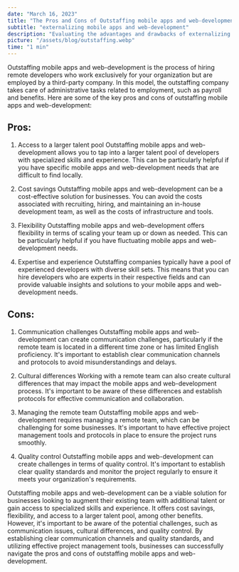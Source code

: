 ```yaml
---
date: "March 16, 2023"
title: "The Pros and Cons of Outstaffing mobile apps and web-development"
subtitle: "externalizing mobile apps and web-development"
description: "Evaluating the advantages and drawbacks of externalizing mobile apps and web-development."
picture: "/assets/blog/outstaffing.webp"
time: "1 min"
---
```

Outstaffing mobile apps and web-development is the process of hiring remote developers who work exclusively for your organization but are employed by a third-party company. In this model, the outstaffing company takes care of administrative tasks related to employment, such as payroll and benefits. Here are some of the key pros and cons of outstaffing mobile apps and web-development:

## Pros:

1. Access to a larger talent pool
Outstaffing mobile apps and web-development allows you to tap into a larger talent pool of developers with specialized skills and experience. This can be particularly helpful if you have specific mobile apps and web-development needs that are difficult to find locally.

1. Cost savings
Outstaffing mobile apps and web-development can be a cost-effective solution for businesses. You can avoid the costs associated with recruiting, hiring, and maintaining an in-house development team, as well as the costs of infrastructure and tools.

1. Flexibility
Outstaffing mobile apps and web-development offers flexibility in terms of scaling your team up or down as needed. This can be particularly helpful if you have fluctuating mobile apps and web-development needs.

1. Expertise and experience
Outstaffing companies typically have a pool of experienced developers with diverse skill sets. This means that you can hire developers who are experts in their respective fields and can provide valuable insights and solutions to your mobile apps and web-development needs.

## Cons:

1. Communication challenges
Outstaffing mobile apps and web-development can create communication challenges, particularly if the remote team is located in a different time zone or has limited English proficiency. It's important to establish clear communication channels and protocols to avoid misunderstandings and delays.

1. Cultural differences
Working with a remote team can also create cultural differences that may impact the mobile apps and web-development process. It's important to be aware of these differences and establish protocols for effective communication and collaboration.

1. Managing the remote team
Outstaffing mobile apps and web-development requires managing a remote team, which can be challenging for some businesses. It's important to have effective project management tools and protocols in place to ensure the project runs smoothly.

1. Quality control
Outstaffing mobile apps and web-development can create challenges in terms of quality control. It's important to establish clear quality standards and monitor the project regularly to ensure it meets your organization's requirements.

Outstaffing mobile apps and web-development can be a viable solution for businesses looking to augment their existing team with additional talent or gain access to specialized skills and experience. It offers cost savings, flexibility, and access to a larger talent pool, among other benefits. However, it's important to be aware of the potential challenges, such as communication issues, cultural differences, and quality control. By establishing clear communication channels and quality standards, and utilizing effective project management tools, businesses can successfully navigate the pros and cons of outstaffing mobile apps and web-development.
